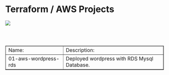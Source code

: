 # Terraform / AWS Projects

<img src="https://miro.medium.com/max/800/1*uROgj7pJBK95JibA-PKDHA.png" widht=100%>

<br><br>

<table border=1>
  <tr>
    <td>
      Name:
    </td>
    <td>
      Description:
    </td>
  </tr>
  
  <tr>
    <td>01-aws-wordpress-rds</td>
    <td>
      Deployed wordpress with RDS Mysql Database. 
    </td>
  </tr>
</table>
